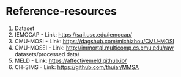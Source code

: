 # Reference-resources
1. Dataset
2. IEMOCAP - Link: https://sail.usc.edu/iemocap/
3. CMU-MOSI - Link:  https://dagshub.com/michizhou/CMU-MOSI
4. CMU-MOSEI - Link: http://immortal.multicomp.cs.cmu.edu/raw datasets/processed data/
5. MELD - Link: https://affectivemeld.github.io/
6. CH-SIMS - Link: https://github.com/thuiar/MMSA

